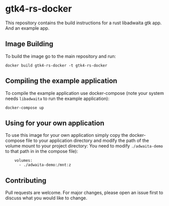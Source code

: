 # gtk4-rs-docker

This repository contains the build instructions for a rust libadwaita gtk app. And an example app.

## Image Building

To build the image go to the main repository and run:

```
docker build gtk4-rs-docker -t gtk4-rs-docker
```

## Compiling the example application

To compile the example application use docker-compose (note your system needs `libadwaita` to run the example application):

```
docker-compose up
```

## Using for your own application

To use this image for your own application simply copy the docker-compose file to your application directory and modify the path of the volume mount to your project directory:
You need to modify `./adwaita-demo` to that path in in the compose file):
```
    volumes:
      - ./adwaita-demo:/mnt:z
```

## Contributing

Pull requests are welcome. For major changes, please open an issue first to discuss what you would like to change.
